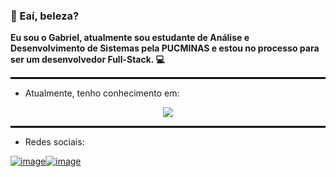 ### 👋 Eaí, beleza?

**Eu sou o Gabriel, atualmente sou estudante de Análise e Desenvolvimento de Sistemas pela PUCMINAS e estou no processo para ser um desenvolvedor Full-Stack. 💻**

<hr style="border: 1px solid black;">

 * Atualmente, tenho conhecimento em:
<p align="center">
  <a href="https://skillicons.dev">
    <img src="https://skillicons.dev/icons?i=git,github,cs,html,css,js" />
  </a>
</p>
<hr style="border: 1px solid black;">

* Redes sociais:

[![image](https://img.shields.io/badge/Instagram-E4405F?style=for-the-badge&logo=instagram&logoColor=white)](https://instagram/g_medeiros1)[![image](https://img.shields.io/badge/LinkedIn-0077B5?style=for-the-badge&logo=linkedin&logoColor=white)](https://www.linkedin.com/in/gabriel-medeiros0/)

<!--
**GabrielMedeiros1/GabrielMedeiros1** is a ✨ _special_ ✨ repository because its `README.md` (this file) appears on your GitHub profile.

Here are some ideas to get you started:

- 🔭 I’m currently working on ...
- 🌱 I’m currently learning ...
- 👯 I’m looking to collaborate on ...
- 🤔 I’m looking for help with ...
- 💬 Ask me about ...
- 📫 How to reach me: ...
- 😄 Pronouns: ...
- ⚡ Fun fact: ...
-->

